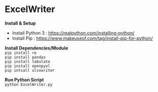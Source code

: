 # ExcelWriter

**Install & Setup**
- Install Python 3 : https://realpython.com/installing-python/
- Install Pip : https://www.makeuseof.com/tag/install-pip-for-python/

**Install Dependencies/Module**<br/>
`pip install re`<br/>
`pip install pandas`<br/>
`pip install tabulate`<br/> 
`pip install openpyxl`<br/> 
`pip intsall xlsxwriter`<br/>

**Run Python Script**<br/>
`python ExcelWriter.py`
